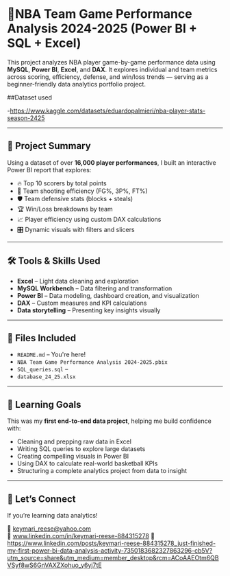 # 🏀NBA Team Game Performance Analysis 2024-2025 (Power BI + SQL + Excel)

This project analyzes NBA player game-by-game performance data using **MySQL**, **Power BI**, **Excel**, and **DAX**. It explores individual and team metrics across scoring, efficiency, defense, and win/loss trends — serving as a beginner-friendly data analytics portfolio project.


##Dataset used

-https://www.kaggle.com/datasets/eduardopalmieri/nba-player-stats-season-2425

---

## 📌 Project Summary

Using a dataset of over **16,000 player performances**, I built an interactive Power BI report that explores:

- 🔥 Top 10 scorers by total points
- 🎯 Team shooting efficiency (FG%, 3P%, FT%)
- 🛡️ Team defensive stats (blocks + steals)
- 🏆 Win/Loss breakdowns by team
- 📈 Player efficiency using custom DAX calculations
- 🎛️ Dynamic visuals with filters and slicers

---

## 🛠️ Tools & Skills Used

- **Excel** – Light data cleaning and exploration
- **MySQL Workbench** – Data filtering and transformation
- **Power BI** – Data modeling, dashboard creation, and visualization
- **DAX** – Custom measures and KPI calculations
- **Data storytelling** – Presenting key insights visually

---

## 📁 Files Included

- `README.md` – You're here!
- `NBA Team Game Performance Analysis 2024-2025.pbix` 
- `SQL_queries.sql` – 
- `database_24_25.xlsx` 

---

## 🚀 Learning Goals

This was my **first end-to-end data project**, helping me build confidence with:
- Cleaning and prepping raw data in Excel
- Writing SQL queries to explore large datasets
- Creating compelling visuals in Power BI
- Using DAX to calculate real-world basketball KPIs
- Structuring a complete analytics project from data to insight

---

## 🙌 Let’s Connect

If you’re learning data analytics!

📧 keymari_reese@yahoo.com  
💼 www.linkedin.com/in/keymari-reese-884315278
🔗 https://www.linkedin.com/posts/keymari-reese-884315278_just-finished-my-first-power-bi-data-analysis-activity-7350183682327863296-cb5V?utm_source=share&utm_medium=member_desktop&rcm=ACoAAEOtm6QBVSyf8wS6GnVAXZXohuo_y6yj7tE


